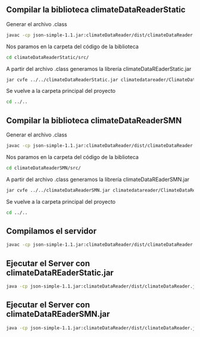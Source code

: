 ## Compilar la biblioteca climateDataReaderStatic

Generar el archivo .class

```bash
javac -cp json-simple-1.1.jar:climateDataReader/dist/climateDataReader.jar:climateDataReaderStatic/src/  climateDataReaderStatic/src/climatedatareader/ClimateDataReaderImpl.java
```

Nos paramos en la carpeta del código de la biblioteca

```bash
cd climateDataReaderStatic/src/
```

A partir del archivo .class generamos la librería climateDataREaderStatic.jar

```bash
jar cvfe ../../climateDataReaderStatic.jar climatedatareader/ClimateDataReaderImpl.class climatedatareader/*.class
```

Se vuelve a la carpeta principal del proyecto

```bash
cd ../..
```

## Compilar la biblioteca climateDataReaderSMN

Generar el archivo .class

```bash
javac -cp json-simple-1.1.jar:climateDataReader/dist/climateDataReader.jar:climateDataReaderSMN/src/  climateDataReaderSMN/src/climatedatareader/ClimateDataReaderImpl.java
```

Nos paramos en la carpeta del código de la biblioteca

```bash
cd climateDataReaderSMN/src/
```

A partir del archivo .class generamos la librería climateDataREaderSMN.jar

```bash
jar cvfe ../../climateDataReaderSMN.jar climatedatareader/ClimateDataReaderImpl.class climatedatareader/*.class
```

Se vuelve a la carpeta principal del proyecto

```bash
cd ../..
```

## Compilamos el servidor

```bash
javac -cp json-simple-1.1.jar:climateDataReader/dist/climateDataReader.jar:climateDataReaderStatic.jar:HTTPServer/src HTTPServer/src/httpserver/HttpServer.java
```

## Ejecutar el Server con climateDataREaderStatic.jar

```bash
java -cp json-simple-1.1.jar:climateDataReader/dist/climateDataReader.jar:climateDataReaderStatic.jar:HTTPServer/src/  httpserver/HttpServer 8081
```

## Ejecutar el Server con climateDataREaderSMN.jar

```bash
java -cp json-simple-1.1.jar:climateDataReader/dist/climateDataReader.jar:climateDataReaderSMN.jar:HTTPServer/src/  httpserver/HttpServer 8081
```

